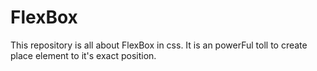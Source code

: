 # FlexBox
This repository is all about FlexBox in css. It is an powerFul toll to create place element to it's exact position. 
